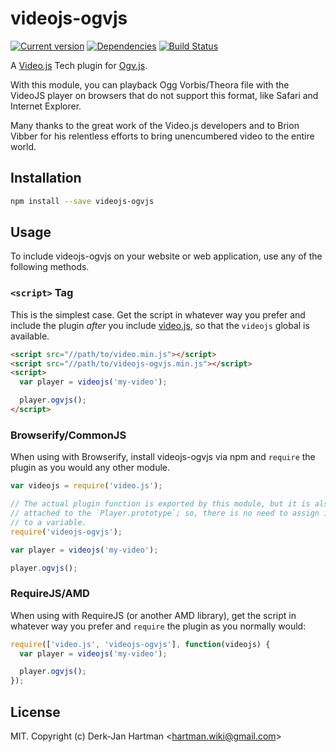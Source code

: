 # videojs-ogvjs

[![Current version](https://img.shields.io/npm/v/videojs-ogvjs.svg)](https://www.npmjs.com/package/videojs-ogvjs) [![Dependencies](https://img.shields.io/versioneye/d/nodejs/videojs-ogvjs.svg)](https://www.versioneye.com/nodejs/videojs-ogvjs) [![Build Status](https://travis-ci.org/hartman/videojs-ogvjs.svg?branch=master)](https://travis-ci.org/hartman/videojs-ogvjs)

A [Video.js](https://www.videojs.com) Tech plugin for [Ogv.js](https://github.com/brion/ogv.js/).

With this module, you can playback Ogg Vorbis/Theora file with the VideoJS player on browsers that do not support this format, like Safari and Internet Explorer.

Many thanks to the great work of the Video.js developers and to Brion Vibber for his relentless efforts to bring unencumbered video to the entire world.

## Installation

```sh
npm install --save videojs-ogvjs
```

## Usage

To include videojs-ogvjs on your website or web application, use any of the following methods.

### `<script>` Tag

This is the simplest case. Get the script in whatever way you prefer and include the plugin _after_ you include [video.js][videojs], so that the `videojs` global is available.

```html
<script src="//path/to/video.min.js"></script>
<script src="//path/to/videojs-ogvjs.min.js"></script>
<script>
  var player = videojs('my-video');

  player.ogvjs();
</script>
```

### Browserify/CommonJS

When using with Browserify, install videojs-ogvjs via npm and `require` the plugin as you would any other module.

```js
var videojs = require('video.js');

// The actual plugin function is exported by this module, but it is also
// attached to the `Player.prototype`; so, there is no need to assign it
// to a variable.
require('videojs-ogvjs');

var player = videojs('my-video');

player.ogvjs();
```

### RequireJS/AMD

When using with RequireJS (or another AMD library), get the script in whatever way you prefer and `require` the plugin as you normally would:

```js
require(['video.js', 'videojs-ogvjs'], function(videojs) {
  var player = videojs('my-video');

  player.ogvjs();
});
```

## License

MIT. Copyright (c) Derk-Jan Hartman &lt;hartman.wiki@gmail.com&gt;


[videojs]: http://videojs.com/
